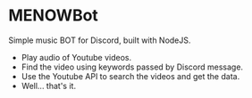 # MENOWBot

Simple music BOT for Discord, built with NodeJS.

 - Play audio of Youtube videos.
 - Find the video using keywords passed by Discord message.
 - Use the Youtube API to search the videos and get the data.
 - Well... that's it.

